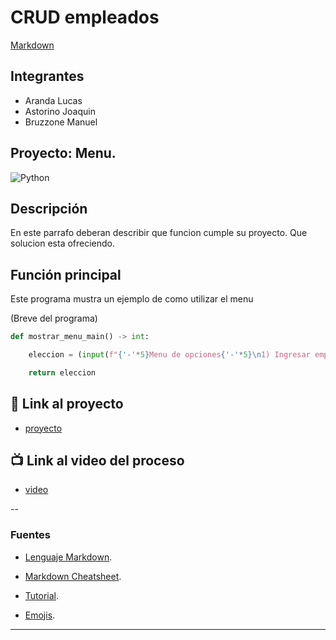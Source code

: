 # CRUD empleados
[Markdown](https://upload.wikimedia.org/wikipedia/commons/thumb/4/48/Markdown-mark.svg/1200px-Markdown-mark.svg.png)


## Integrantes 
- Aranda Lucas
- Astorino Joaquin
- Bruzzone Manuel


## Proyecto: Menu.
![Python](https://prepbytes-misc-images.s3.ap-south-1.amazonaws.com/assets/1678343815563-CRUD%20Operations%20in%20python.jpg)


## Descripción
En este parrafo deberan describir que funcion cumple su proyecto. Que solucion esta ofreciendo.

## Función principal
Este programa mustra un ejemplo de como utilizar el menu

(Breve del programa)

~~~ Python (lenguaje en el que esta escrito)
def mostrar_menu_main() -> int:

    eleccion = (input(f"{'-'*5}Menu de opciones{'-'*5}\n1) Ingresar empleado\n2) Modificar empleado\n3) Eliminar empleado\n4) Mostrar todos\n5) Calcular salario promedio\n6) Buscar empleados por DNI\n7) Ordenar empleados\n8) Salir\n{'-'*5}\nSu eleccion: "))

    return eleccion

~~~

## :snake: Link al proyecto
- [proyecto](https://onlinegdb.com/fcNCi3bCN)
## :tv: Link al video del proceso
- [video](-)

--
### Fuentes

- [Lenguaje Markdown](https://markdown.es/sintaxis-markdown/#linkauto).

- [Markdown Cheatsheet](https://github.com/adam-p/markdown-here/wiki/Markdown-Cheatsheet).

- [Tutorial](https://youtu.be/EdJixU5IDgQ).

- [Emojis](https://gist.github.com/rxaviers/7360908).

---






